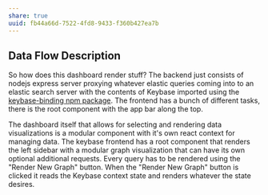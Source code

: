 ```yaml
---
share: true
uuid: fb44a66d-7522-4fd8-9433-f360b427ea7b
---
```

## Data Flow Description

So how does this dashboard render stuff? The backend just consists of nodejs express server proxying whatever elastic queries coming into to an elastic search server with the contents of Keybase imported using the [keybase-binding npm package](https://www.npmjs.com/package/keybase-binding). The frontend has a bunch of different tasks, there is the root component with the app bar along the top. 

The dashboard itself that allows for selecting and rendering data visualizations is a modular component with it's own react context for managing data. The keybase frontend has a root component that renders the left sidebar with a modular graph visualization that can have its own optional additional requests. Every query has to be rendered using the "Render New Graph" button. When the "Render New Graph" button is clicked it reads the Keybase context state and renders whatever the state desires.
